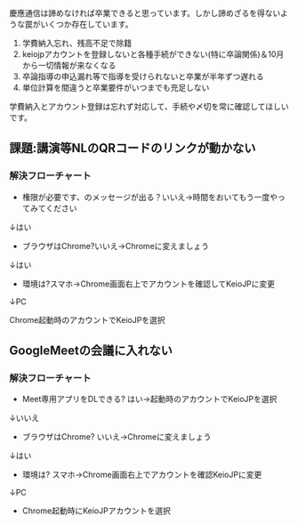 ﻿---
layout: post
categories: [慶應通信, 情報]
tags: [慶應通信, 塾生ガイド]
author: tmo
---
慶應通信は諦めなければ卒業できると思っています。しかし諦めざるを得ないような罠がいくつか存在しています。
1. 学費納入忘れ、残高不足で除籍
2. keiojpアカウントを登録しないと各種手続ができない(特に卒論関係)＆10月から一切情報が来なくなる
3. 卒論指導の申込漏れ等で指導を受けられないと卒業が半年ずつ遅れる
4. 単位計算を間違うと卒業要件がいつまでも充足しない

学費納入とアカウント登録は忘れず対応して、手続や〆切を常に確認してほしいです。

## 課題:講演等NLのQRコードのリンクが動かない
### 解決フローチャート
* 権限が必要です、のメッセージが出る？いいえ→時間をおいてもう一度やってみてください

↓はい

* ブラウザはChrome?いいえ→Chromeに変えましょう

↓はい

* 環境は?スマホ→Chrome画面右上でアカウントを確認してKeioJPに変更

↓PC

Chrome起動時のアカウントでKeioJPを選択

## GoogleMeetの会議に入れない
### 解決フローチャート
* Meet専用アプリをDLできる? はい→起動時のアカウントでKeioJPを選択

↓いいえ

* ブラウザはChrome? いいえ→Chromeに変えましょう

↓はい

* 環境は? スマホ→Chrome画面右上でアカウントを確認KeioJPに変更

↓PC

* Chrome起動時にKeioJPアカウントを選択